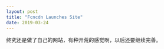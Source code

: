 ```yaml
---
layout: post
title: "Fcncdn Launches Site"
date: 2019-03-24
---
```


终究还是做了自己的网站，有种开荒的感觉啊，以后还要继续完善。
